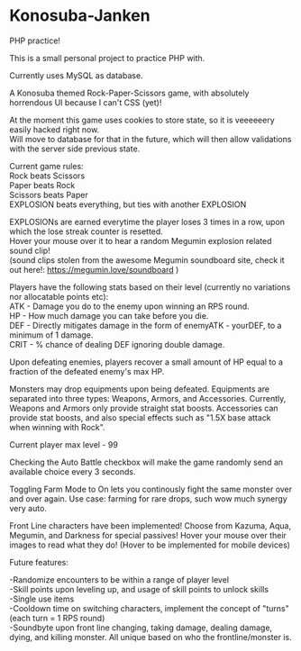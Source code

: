 # Konosuba-Janken
PHP practice!

This is a small personal project to practice PHP with.

Currently uses MySQL as database.

A Konosuba themed Rock-Paper-Scissors game, with absolutely horrendous UI because I can't CSS (yet)!

At the moment this game uses cookies to store state, so it is veeeeeery easily hacked right now.   
Will move to database for that in the future, which will then allow validations with the server side previous state.  

Current game rules:  
Rock beats Scissors  
Paper beats Rock  
Scissors beats Paper  
EXPLOSION beats everything, but ties with another EXPLOSION  

EXPLOSIONs are earned everytime the player loses 3 times in a row, upon which the lose streak counter is resetted.  
Hover your mouse over it to hear a random Megumin explosion related sound clip!   
(sound clips stolen from the awesome Megumin soundboard site, check it out here!: https://megumin.love/soundboard )

Players have the following stats based on their level (currently no variations nor allocatable points etc):  
ATK - Damage you do to the enemy upon winning an RPS round.  
HP - How much damage you can take before you die.  
DEF - Directly mitigates damage in the form of enemyATK - yourDEF, to a minimum of 1 damage.   
CRIT - % chance of dealing DEF ignoring double damage.

Upon defeating enemies, players recover a small amount of HP equal to a fraction of the defeated enemy's max HP.

Monsters may drop equipments upon being defeated. 
Equipments are separated into three types: Weapons, Armors, and Accessories.
Currently, Weapons and Armors only provide straight stat boosts.
Accessories can provide stat boosts, and also special effects such as "1.5X base attack when winning with Rock".

Current player max level - 99

Checking the Auto Battle checkbox will make the game randomly send an available choice every 3 seconds.  

Toggling Farm Mode to On lets you continously fight the same monster over and over again. Use case: farming for rare drops, such wow much synergy very auto.

Front Line characters have been implemented! Choose from Kazuma, Aqua, Megumin, and Darkness for special passives! Hover your mouse over their images to read what they do! (Hover to be implemented for mobile devices)

Future features:  

-Randomize encounters to be within a range of player level  
-Skill points upon leveling up, and usage of skill points to unlock skills  
-Single use items   
-Cooldown time on switching characters, implement the concept of "turns" (each turn = 1 RPS round)  
-Soundbyte upon front line changing, taking damage, dealing damage, dying, and killing monster. All unique based on who the frontline/monster is.
